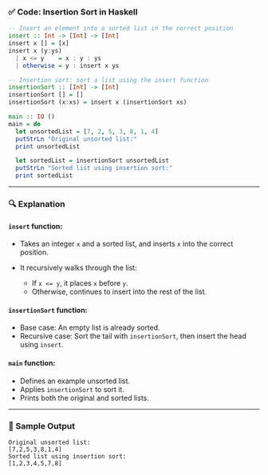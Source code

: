
### ✅ Code: Insertion Sort in Haskell

```haskell
-- Insert an element into a sorted list in the correct position
insert :: Int -> [Int] -> [Int]
insert x [] = [x]
insert x (y:ys)
  | x <= y    = x : y : ys
  | otherwise = y : insert x ys

-- Insertion sort: sort a list using the insert function
insertionSort :: [Int] -> [Int]
insertionSort [] = []
insertionSort (x:xs) = insert x (insertionSort xs)

main :: IO ()
main = do
  let unsortedList = [7, 2, 5, 3, 8, 1, 4]
  putStrLn "Original unsorted list:"
  print unsortedList

  let sortedList = insertionSort unsortedList
  putStrLn "Sorted list using insertion sort:"
  print sortedList
```

---

### 🔍 Explanation

#### `insert` function:

* Takes an integer `x` and a sorted list, and inserts `x` into the correct position.
* It recursively walks through the list:

  * If `x <= y`, it places `x` before `y`.
  * Otherwise, continues to insert into the rest of the list.

#### `insertionSort` function:

* Base case: An empty list is already sorted.
* Recursive case: Sort the tail with `insertionSort`, then insert the head using `insert`.

#### `main` function:

* Defines an example unsorted list.
* Applies `insertionSort` to sort it.
* Prints both the original and sorted lists.

---

### 📝 Sample Output

```
Original unsorted list:
[7,2,5,3,8,1,4]
Sorted list using insertion sort:
[1,2,3,4,5,7,8]
```
